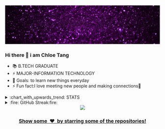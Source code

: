 ![](assets/hdr.gif)
### Hi there 👋 i am Chloe Tang
<!-- ### I AM HIMANSHU--> 
- 📚 B.TECH GRADUATE
- ⚡ MAJOR-INFORMATION TECHNOLOGY 
- 🥅 Goals: to learn new things everyday
- ⚡ Fun fact:I love meeting new people and making connections:full_moon_with_face:

<!--this is good as well [![willianrod's wakatime stats](https://github-readme-stats.vercel.app/api/wakatime?username=himanshu007-creator)](https://github.com/himanshu007-creator/github-readme-stats)---><!--- this one looks good, but not much useful![trophy](https://github-profile-trophy.vercel.app/?username=himanshu007-creator&theme=onedark)-->
<html>
  <head>
    <meta charset='utf-8'>
<details>
  <summary>:chart_with_upwards_trend: STATS</summary>
  <br/>
  <img src="https://github-readme-stats.vercel.app/api?username=tkff1222&show_icons=true&theme=chartreuse-dark" alt="GitHub Stats" align="center" width="48%" />
  <img src="https://github-readme-stats.vercel.app/api/top-langs/?username=tkff1222&layout=compact&theme=chartreuse-dark&langs_count=6" alt="GitHub Top-Langs" align="center" width="40%" />
  <br/>
  <b>Note:</b> This is only a metric of the languages my public code on GitHub consists of and does not reflect my expertise or skill level.
</details>

<details>
  <summary>:fire: GitHub Streak:fire:</summary>
  <br/>
  <img src="https://github-readme-streak-stats.herokuapp.com/?user=tkff1222&theme=dark&show-icons=true" alt="GitHub Streak" align="center" />
</details>
<div align="center"><a href="https://github.com/himanshu007-creator"><img src="https://img.shields.io/badge/Made%20With%20❤️%20By-CHLOE-red"></a></div>
<a href="https://github.com/himanshu007-creator?tab=repositories"><h3 align="center">Show some &nbsp;❤️&nbsp; by starring some of the repositories!</h3></a>
